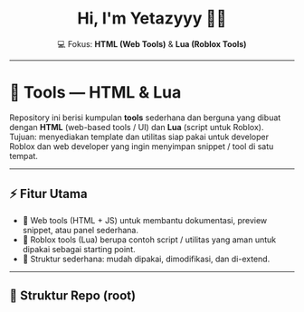<h1 align="center">
  Hi, I'm <strong>Yetazyyy 👋🏻</strong>
</h1>

<p align="center">💻 Fokus: <strong>HTML (Web Tools)</strong> &amp; <strong>Lua (Roblox Tools)</strong></p>

---

# 🧰 Tools — HTML & Lua

Repository ini berisi kumpulan **tools** sederhana dan berguna yang dibuat dengan **HTML** (web-based tools / UI) dan **Lua** (script untuk Roblox).  
Tujuan: menyediakan template dan utilitas siap pakai untuk developer Roblox dan web developer yang ingin menyimpan snippet / tool di satu tempat.

---

## ⚡ Fitur Utama
- 🔹 Web tools (HTML + JS) untuk membantu dokumentasi, preview snippet, atau panel sederhana.  
- 🔹 Roblox tools (Lua) berupa contoh script / utilitas yang aman untuk dipakai sebagai starting point.  
- 🔹 Struktur sederhana: mudah dipakai, dimodifikasi, dan di-extend.

---

## 📁 Struktur Repo (root)
